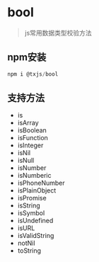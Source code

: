 # bool

> js常用数据类型校验方法

## npm安装

```javascript
npm i @txjs/bool
```

## 支持方法

- is
- isArray
- isBoolean
- isFunction
- isInteger
- isNil
- isNull
- isNumber
- isNumberic
- isPhoneNumber
- isPlainObject
- isPromise
- isString
- isSymbol
- isUndefined
- isURL
- isValidString
- notNil
- toString